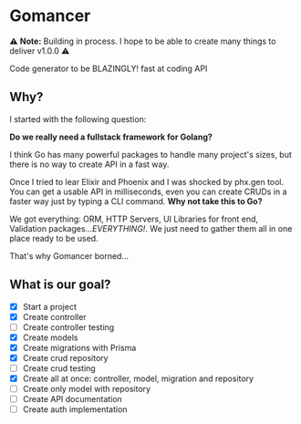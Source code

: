 # Gomancer

⚠️ **Note:** Building in process. I hope to be able to create many things to deliver v1.0.0 ⚠️

Code generator to be BLAZINGLY! fast at coding API

## Why?

I started with the following question: 

**Do we really need a fullstack framework for Golang?** 

I think Go has many powerful packages to handle many project's sizes, but there is no way to create API in a fast way.

Once I tried to lear Elixir and Phoenix and I was shocked by phx.gen tool. You can get a usable API in milliseconds, even you can create CRUDs in a faster way just by typing a CLI command. **Why not take this to Go?**

We got everything: ORM, HTTP Servers, UI Libraries for front end, Validation packages..._EVERYTHING!_. We just need to gather them all in one place ready to be used.

That's why Gomancer borned...

## What is our goal?

- [X] Start a project
- [X] Create controller
- [ ] Create controller testing
- [X] Create models
- [X] Create migrations with Prisma
- [X] Create crud repository
- [ ] Create crud testing
- [X] Create all at once: controller, model, migration and repository
- [ ] Create only model with repository
- [ ] Create API documentation
- [ ] Create auth implementation
